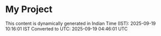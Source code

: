 # My Project

This content is dynamically generated in Indian Time (IST): 2025-09-19 10:16:01 IST
Converted to UTC: 2025-09-19 04:46:01 UTC
